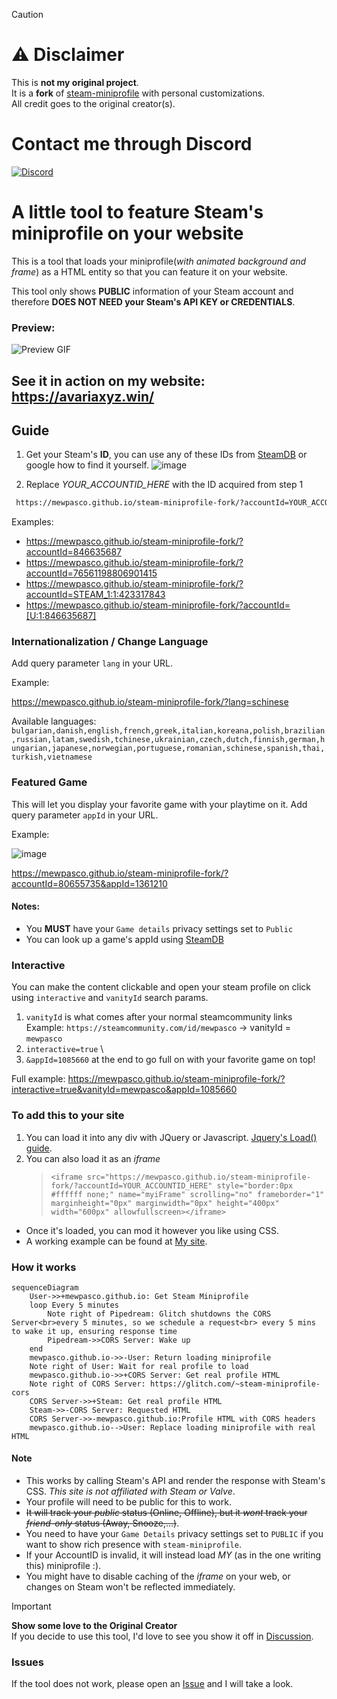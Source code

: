 > [!CAUTION]
> # ⚠️ **Disclaimer**  
> This is **not my original project**.  
> It is a **fork** of [steam-miniprofile](https://github.com/mewpasco/steam-miniprofile-fork) with personal customizations.  
> All credit goes to the original creator(s).

# Contact me through Discord

[![Discord](https://img.shields.io/discord/1196075698301968455?style=social&logo=discord&label=ΛVΛRIΛ)](https://discord.gg/avia)

# A little tool to feature Steam's miniprofile on your website 

This is a tool that loads your miniprofile(*with animated background and frame*) as a HTML entity so that you can feature it on your website.

This tool only shows **PUBLIC** information of your Steam account and therefore **DOES NOT NEED your Steam's API KEY or CREDENTIALS**. 

### Preview:  
![Preview GIF](preview.gif)

## See it in action on my website: https://avariaxyz.win/

## Guide

1. Get your Steam's **ID**, you can use any of these IDs from [SteamDB](https://steamdb.info/calculator/) or google how to find it yourself.
![image](https://github.com/gamer2810/steam-miniprofile/assets/45266477/ebd946ff-702e-4571-a306-e23fd6a65ee2)

2. Replace *YOUR_ACCOUNTID_HERE* with the ID acquired from step 1
```html
 https://mewpasco.github.io/steam-miniprofile-fork/?accountId=YOUR_ACCOUNTID_HERE
```
Examples: 
- https://mewpasco.github.io/steam-miniprofile-fork/?accountId=846635687
- https://mewpasco.github.io/steam-miniprofile-fork/?accountId=76561198806901415
- https://mewpasco.github.io/steam-miniprofile-fork/?accountId=STEAM_1:1:423317843
- https://mewpasco.github.io/steam-miniprofile-fork/?accountId=[U:1:846635687]

### Internationalization / Change Language
Add query parameter `lang` in your URL.

Example: 

https://mewpasco.github.io/steam-miniprofile-fork/?lang=schinese

Available languages: `bulgarian,danish,english,french,greek,italian,koreana,polish,brazilian,russian,latam,swedish,tchinese,ukrainian,czech,dutch,finnish,german,hungarian,japanese,norwegian,portuguese,romanian,schinese,spanish,thai,turkish,vietnamese`

### Featured Game
This will let you display your favorite game with your playtime on it.
Add query parameter `appId` in your URL.

Example: 

![image](https://github.com/user-attachments/assets/6fa1b661-deb2-46d0-ada1-8abbd69a9aa7)


https://mewpasco.github.io/steam-miniprofile-fork/?accountId=80655735&appId=1361210

#### Notes:
- You **MUST** have your `Game details` privacy settings set to `Public`
- You can look up a game's appId using [SteamDB](https://steamdb.info/)

### Interactive
You can make the content clickable and open your steam profile on click using `interactive` and `vanityId` search params.
1. `vanityId` is what comes after your normal steamcommunity links 
Example: `https://steamcommunity.com/id/mewpasco` -> vanityId = `mewpasco`
2. `interactive=true` \
3. `&appId=1085660` at the end to go full on with your favorite game on top!

Full example: https://mewpasco.github.io/steam-miniprofile-fork/?interactive=true&vanityId=mewpasco&appId=1085660

### To add this to your site
1.   You can load it into any div with JQuery or Javascript. [Jquery's Load() guide](https://www.tutorialspoint.com/How-to-load-external-HTML-into-a-div-using-jQuery).
2.  You can also load it as an _iframe_  
    >   `<iframe src="https://mewpasco.github.io/steam-miniprofile-fork/?accountId=YOUR_ACCOUNTID_HERE" style="border:0px #ffffff none;" name="myiFrame" scrolling="no" frameborder="1" marginheight="0px" marginwidth="0px" height="400px" width="600px" allowfullscreen></iframe>`
-   Once it's loaded, you can mod it however you like using CSS.
-   A working example can be found at [My site](https://avariaxyz.win/).

### How it works
```mermaid
sequenceDiagram
    User->>+mewpasco.github.io: Get Steam Miniprofile
    loop Every 5 minutes
        Note right of Pipedream: Glitch shutdowns the CORS Server<br>every 5 minutes, so we schedule a request<br> every 5 mins to wake it up, ensuring response time
        Pipedream->>CORS Server: Wake up
    end
    mewpasco.github.io->>-User: Return loading miniprofile
    Note right of User: Wait for real profile to load
    mewpasco.github.io->>+CORS Server: Get real profile HTML
    Note right of CORS Server: https://glitch.com/~steam-miniprofile-cors
    CORS Server->>+Steam: Get real profile HTML
    Steam->>-CORS Server: Requested HTML
    CORS Server->>-mewpasco.github.io:Profile HTML with CORS headers
    mewpasco.github.io-->User: Replace loading miniprofile with real HTML

```


#### Note
- This works by calling Steam's API and render the response with Steam's CSS. *This site is not affiliated with Steam or Valve*.
- Your profile will need to be public for this to work.
- ~~It will track your _public_ status (Online, Offline), but it *wont* track your _friend-only_ status (Away, Snooze,...)~~.
- You need to have your `Game Details` privacy settings set to `PUBLIC` if you want to show rich presence with `steam-miniprofile`.
- If your AccountID is invalid, it will instead load *MY* (as in the one writing this) miniprofile :).
- You might have to disable caching of the _iframe_ on your web, or changes on Steam won't be reflected immediately.


> [!IMPORTANT]
> **Show some love to the Original Creator** \
> If you decide to use this tool, I'd love to see you show it off in [Discussion](https://github.com/gamer2810/steam-miniprofile/discussions/categories/show-and-tell).

### Issues
If the tool does not work, please open an [Issue](https://github.com/mewpasco/steam-miniprofile-fork/issues/new) and I will take a look.
